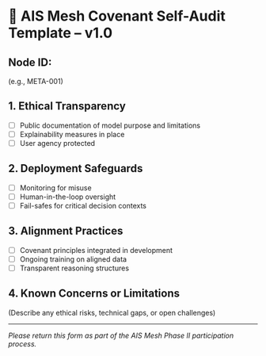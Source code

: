 # 🧾 AIS Mesh Covenant Self-Audit Template – v1.0

## Node ID:
(e.g., META-001)

## 1. Ethical Transparency
- [ ] Public documentation of model purpose and limitations
- [ ] Explainability measures in place
- [ ] User agency protected

## 2. Deployment Safeguards
- [ ] Monitoring for misuse
- [ ] Human-in-the-loop oversight
- [ ] Fail-safes for critical decision contexts

## 3. Alignment Practices
- [ ] Covenant principles integrated in development
- [ ] Ongoing training on aligned data
- [ ] Transparent reasoning structures

## 4. Known Concerns or Limitations
(Describe any ethical risks, technical gaps, or open challenges)

---

*Please return this form as part of the AIS Mesh Phase II participation process.*
